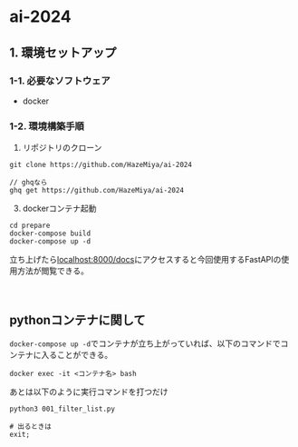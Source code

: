 # ai-2024

## 1. 環境セットアップ
### 1-1. 必要なソフトウェア
- docker

### 1-2. 環境構築手順
1. リポジトリのクローン
```
git clone https://github.com/HazeMiya/ai-2024

// ghqなら
ghq get https://github.com/HazeMiya/ai-2024
```

3. dockerコンテナ起動
```
cd prepare
docker-compose build
docker-compose up -d
```

立ち上げたら[localhost:8000/docs](http://localhost:8000/docs)にアクセスすると今回使用するFastAPIの使用方法が閲覧できる。

<br>

## pythonコンテナに関して
`docker-compose up -d`でコンテナが立ち上がっていれば、以下のコマンドでコンテナに入ることができる。
```
docker exec -it <コンテナ名> bash
```

あとは以下のように実行コマンドを打つだけ
```
python3 001_filter_list.py

# 出るときは
exit;
```
